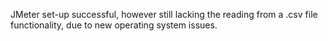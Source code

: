 JMeter set-up successful, however still lacking the reading from a .csv file functionality, due to new operating system issues.
